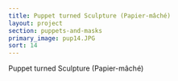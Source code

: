 ```yaml
---
title: Puppet turned Sculpture (Papier-mâché)
layout: project
section: puppets-and-masks
primary_image: pup14.JPG
sort: 14
---
```


Puppet turned Sculpture (Papier-mâché)
